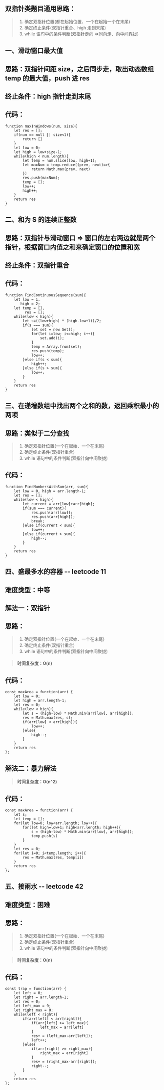 ## 双指针类题目通用思路：

> 1.  确定双指针位置(都在起始位置、一个在起始一个在末尾)
> 2.  确定终止条件(双指针重合、high 走到末尾)
> 3.  while 语句中的条件判断(双指针走向 =>同向走、向中间靠拢)

## 一、滑动窗口最大值

## 思路：双指针间距 size，之后同步走，取出动态数组 temp 的最大值，push 进 res

## 终止条件：high 指针走到末尾

## 代码：

```
function maxInWindows(num, size){
    let res = [];
    if(num == null || size<1){
        return []
    }
    let low = 0;
    let high = low+size-1;
    while(high < num.length){
        let temp = num.slice(low, high+1);
        let maxNum = temp.reduce((prev, next)=>{
            return Math.max(prev, next)
        })
        res.push(maxNum);
        temp = [];
        low++;
        high++;
    }
    return res
}
```

## 二、和为 S 的连续正整数

## 思路：双指针与滑动窗口 => 窗口的左右两边就是两个指针，根据窗口内值之和来确定窗口的位置和宽

## 终止条件：双指针重合

## 代码：

```
function FindContinuousSequence(sum){
    let low = 1,
       high = 2;
    let temp = [],
         res = [];
    while(low < high){
        let s=((low+high) * (high-low+1))/2;
        if(s === sum){
            let set = new Set();
            for(let i=low; i<=high; i++){
                set.add(i);
            }
            temp = Array.from(set);
            res.push(temp);
            low++;
        }else if(s < sum){
            high++;
        }else if(s > sum){
            low++;
        }
    }
    return res
}
```

## 三、在递增数组中找出两个之和的数，返回乘积最小的两项

## 思路：类似于二分查找

> 1.  确定双指针位置(一个在起始、一个在末尾)
> 2.  确定终止条件(双指针重合)
> 3.  while 语句中的条件判断(双指针向中间聚拢)

## 代码：

```
function FindNumbersWithSum(arr, sum){
    let low = 0, high = arr.length-1;
    let res = [];
    while(low < high){
        let current = arr[low]+arr[high];
        if(sum === current){
            res.push(arr[low]);
            res.push(arr[high]);
            break;
        }else if(current < sum){
            low++;
        }else if(current > sum){
            high--;
        }
    }
    return res
}
```

## 四、盛最多水的容器 -- leetcode 11

## 难度类型：中等

## 解法一：双指针

## 思路：

> 1.  确定双指针位置(一个在起始、一个在末尾)
> 2.  确定终止条件(双指针重合)
> 3.  while 语句中的条件判断(双指针向中间聚拢)

> #### 时间复杂度：O(n)

## 代码：

```
const maxArea = function(arr) {
    let low = 0;
    let high = arr.length-1;
    let res = 0;
    while(low < high){
        let s = (high-low) * Math.min(arr[low], arr[high]);
        res = Math.max(res, s);
        if(arr[low] < arr[high]){
            low++;
        }else{
            high--;
        }
    }
    return res
};
```

## 解法二：暴力解法

> #### 时间复杂度：O(n^2)

## 代码：

```
const maxArea = function(arr) {
    let s;
    let temp = [];
    for(let low=0; low<arr.length; low++){
        for(let high=low+1; high<arr.length; high++){
            s = (high-low) * Math.min(arr[low], arr[high]);
            temp.push(s)
        }
    }
    let res = 0;
    for(let i=0; i<temp.length; i++){
        res = Math.max(res, temp[i])
    }
    return res
};
```

## 五、接雨水 -- leetcode 42

## 难度类型：困难

## 思路：

> 1.  确定双指针位置(一个在起始、一个在末尾)
> 2.  确定终止条件(双指针重合)
> 3.  while 语句中的条件判断(双指针向中间聚拢)

> #### 时间复杂度：O(n)

## 代码：

```
const trap = function(arr) {
    let left = 0;
    let right = arr.length-1;
    let res = 0;
    let left_max = 0;
    let right_max = 0;
    while(left < right){
        if(arr[left] < arr[right]){
            if(arr[left] >= left_max){
                left_max = arr[left]
            }
            res+ = (left_max-arr[left]);
            left++;
        }else{
            if(arr[right] >= right_max){
                right_max = arr[right]
            }
            res+ = (right_max-arr[right]);
            right--;
        }
    }
    return res
};
```
